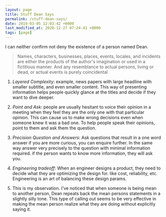 ```yaml
---
layout: page
title: Stuff Dean Says
permalink: /stuff-dean-says/
date: 2019-03-05 12:03:42 +0000
last_modified_at: 2020-12-27 07:24:41 +0000
tags: [page]
---
```


I can neither confirm not deny the existence of a person named Dean.

>Names, characters, businesses, places, events, locales, and incidents are
>either the products of the author's imagination or used in a fictitious manner.
>And any resemblance to actual persons, living or dead, or actual events is
>purely coincidental

1. *Layered Complexity*: example, news papers with large headline with smaller
subtitle, and even smaller content. This way of presenting information helps
people quickly glance at the titles and decide if they want to dive deeper.

2. *Point and Ask*: people are usually hesitant to voice their opinion in a
meeting when they feel they are the only one with that particular opinion.
This can cause us to make wrong decisions even when someone knew it was a bad
one. To help people speak their opinions, point to them and ask them the
question.

3. *Precision Question and Answers*: Ask questions that result in a one word answer
if you are more curious, you can enquire further. In the same way answer very precisely
to the question with minimal information required. if the person wants to know
more information, they will ask you.

4. *Engineering tradeoff*: When an engineer designs a product, they need to decide
what they are optimizing the design for. like cost, reliability, etc. Engineering
is an art of balancing these design params.

5. This is my observation. I've noticed that when someone is being mean to another
person, Dean repeats back the mean persons statements in a slightly silly tone.
This type of calling out seems to be very effective in making the mean person
realize what they are doing without explicitly saying it.
